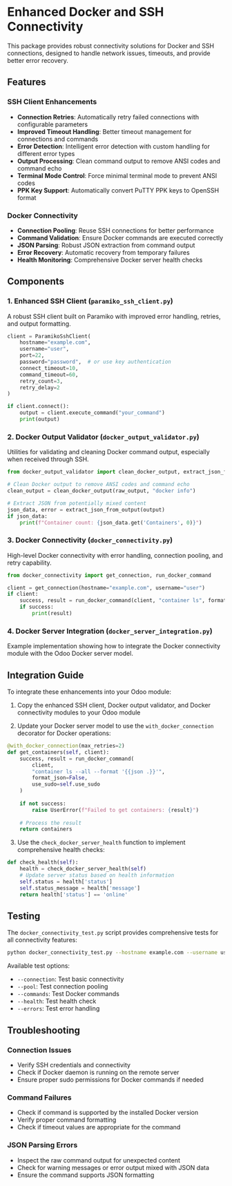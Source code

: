 # Enhanced Docker and SSH Connectivity

This package provides robust connectivity solutions for Docker and SSH connections, designed to handle network issues, timeouts, and provide better error recovery.

## Features

### SSH Client Enhancements
- **Connection Retries**: Automatically retry failed connections with configurable parameters
- **Improved Timeout Handling**: Better timeout management for connections and commands
- **Error Detection**: Intelligent error detection with custom handling for different error types
- **Output Processing**: Clean command output to remove ANSI codes and command echo
- **Terminal Mode Control**: Force minimal terminal mode to prevent ANSI codes
- **PPK Key Support**: Automatically convert PuTTY PPK keys to OpenSSH format

### Docker Connectivity
- **Connection Pooling**: Reuse SSH connections for better performance
- **Command Validation**: Ensure Docker commands are executed correctly
- **JSON Parsing**: Robust JSON extraction from command output
- **Error Recovery**: Automatic recovery from temporary failures
- **Health Monitoring**: Comprehensive Docker server health checks

## Components

### 1. Enhanced SSH Client (`paramiko_ssh_client.py`)
A robust SSH client built on Paramiko with improved error handling, retries, and output formatting.

```python
client = ParamikoSshClient(
    hostname="example.com",
    username="user",
    port=22,
    password="password",  # or use key authentication
    connect_timeout=10,
    command_timeout=60,
    retry_count=3,
    retry_delay=2
)

if client.connect():
    output = client.execute_command("your_command")
    print(output)
```

### 2. Docker Output Validator (`docker_output_validator.py`)
Utilities for validating and cleaning Docker command output, especially when received through SSH.

```python
from docker_output_validator import clean_docker_output, extract_json_from_output

# Clean Docker output to remove ANSI codes and command echo
clean_output = clean_docker_output(raw_output, "docker info")

# Extract JSON from potentially mixed content
json_data, error = extract_json_from_output(output)
if json_data:
    print(f"Container count: {json_data.get('Containers', 0)}")
```

### 3. Docker Connectivity (`docker_connectivity.py`)
High-level Docker connectivity with error handling, connection pooling, and retry capability.

```python
from docker_connectivity import get_connection, run_docker_command

client = get_connection(hostname="example.com", username="user")
if client:
    success, result = run_docker_command(client, "container ls", format_json=False)
    if success:
        print(result)
```

### 4. Docker Server Integration (`docker_server_integration.py`)
Example implementation showing how to integrate the Docker connectivity module with the Odoo Docker server model.

## Integration Guide

To integrate these enhancements into your Odoo module:

1. Copy the enhanced SSH client, Docker output validator, and Docker connectivity modules to your Odoo module

2. Update your Docker server model to use the `with_docker_connection` decorator for Docker operations:

```python
@with_docker_connection(max_retries=2)
def get_containers(self, client):
    success, result = run_docker_command(
        client, 
        "container ls --all --format '{{json .}}'", 
        format_json=False,
        use_sudo=self.use_sudo
    )
    
    if not success:
        raise UserError(f"Failed to get containers: {result}")
    
    # Process the result
    return containers
```

3. Use the `check_docker_server_health` function to implement comprehensive health checks:

```python
def check_health(self):
    health = check_docker_server_health(self)
    # Update server status based on health information
    self.status = health['status']
    self.status_message = health['message']
    return health['status'] == 'online'
```

## Testing

The `docker_connectivity_test.py` script provides comprehensive tests for all connectivity features:

```bash
python docker_connectivity_test.py --hostname example.com --username user --password pass --all
```

Available test options:
- `--connection`: Test basic connectivity
- `--pool`: Test connection pooling
- `--commands`: Test Docker commands
- `--health`: Test health check
- `--errors`: Test error handling

## Troubleshooting

### Connection Issues
- Verify SSH credentials and connectivity
- Check if Docker daemon is running on the remote server
- Ensure proper sudo permissions for Docker commands if needed

### Command Failures
- Check if command is supported by the installed Docker version
- Verify proper command formatting
- Check if timeout values are appropriate for the command

### JSON Parsing Errors
- Inspect the raw command output for unexpected content
- Check for warning messages or error output mixed with JSON data
- Ensure the command supports JSON formatting
